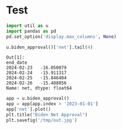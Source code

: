 # Test

```python
import util as u
import pandas as pd
pd.set_option('display.max_columns', None)
```









```python
u.biden_approval()['net'].tail(4)
```

```text
Out[1]: 
end_date
2024-02-23   -16.050079
2024-02-24   -15.911317
2024-02-25   -15.846404
2024-02-26   -15.488056
Name: net, dtype: float64
```

```python
app = u.biden_approval()
app = app[app.index > '2023-01-01']
app['net'].plot()
plt.title("Biden Net Approval")
plt.savefig('/tmp/out.jpg')
```



